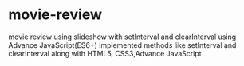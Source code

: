 # movie-review
movie review using slideshow with setInterval and clearInterval
using Advance JavaScript(ES6+) implemented methods like setInterval and clearInterval
along with HTML5, CSS3,Advance JavaScript
